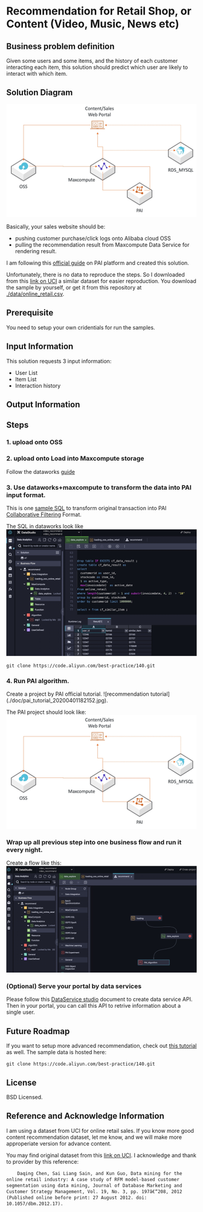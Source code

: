 # Recommendation for Retail Shop, or Content (Video, Music, News etc)

## Business problem definition

Given some users and some items, and the history of each customer interacting each item, this solution should predict which user are likely to interact with which item.

## Solution Diagram

![System Architecture](./doc/recommend_arch_20200401102911.jpg)

Basically, your sales website should be:
* pushing customer purchase/click logs onto Alibaba cloud OSS
* pulling the recommendation result from Maxcompute Data Service for rendering result.

I am following this [official guide](https://www.alibabacloud.com/help/doc-detail/67394.htm) on PAI platform and created this solution. 

Unfortunately, there is no data to reproduce the steps. So I downloaded from this [link on UCI](https://archive.ics.uci.edu/ml/datasets/Online+Retail#) a similar dataset for easier reproduction. You download the sample by yourself, or get it from this repository at [./data/online_retail.csv](./data/online_retail.csv). 



## Prerequisite
You need to setup your own cridentials for run the samples.

## Input Information
This solution requests 3 input information:
* User List
* Item List
* Interaction history




## Output Information



## Steps
### 1. upload onto OSS
### 2. upload onto Load into Maxcompute storage

Follow the dataworks [guide](https://www.alibabacloud.com/help/doc-detail/84670.htm)

### 3. Use dataworks+maxcompute to transform the data into PAI input format.


This is one [sample SQL](./src/recommend.sql) to transform original transaction into PAI [Collaborative Filtering](https://www.alibabacloud.com/help/doc-detail/69688.htm?spm=a2c63.p38356.b99.13.34d13679JUwD0K#Collaborative%20filtering%20(etrec)) Format.

The SQL in dataworks look like 
![sql_dataworks](./doc/dataworks_20200401181919.jpg)


```
git clone https://code.aliyun.com/best-practice/140.git 
```

### 4. Run PAI algorithm.
Create a project by PAI official tutorial. 
![recommendation tutorial] (./doc/pai_tutorial_20200401182152.jpg).

The PAI project should look like:
![System Architecture](./doc/recommend_arch_20200401102911.jpg)

### Wrap up all previous step into one business flow and run it every night.
Create a flow like this:
![dataworks_flow](./doc/dataworkd_flow_20200401182439.jpg)
### (Optional) Serve your portal by data services

Please follow this [DataService studio](https://www.alibabacloud.com/help/doc-detail/73263.htm?spm=a2c63.l28256.b99.201.672f5b5aujXsy5) document to create data service API. Then in your portal, you can call this API to retrive information about a single user.


## Future Roadmap
If you want to setup more advanced recommendation, check out [this tutorial](https://www.aliyun.com/acts/best-practice/preview?&id=378791) as well. The sample data is hosted here:
```
git clone https://code.aliyun.com/best-practice/140.git 
```



## License

BSD Licensed.

## Reference and Acknowledge Information
I am using a dataset from UCI for online retail sales. If you know more good content recommendation dataset, let me know, and we will make more approperiate version for advance content.

You may find original dataset from this [link on UCI](https://archive.ics.uci.edu/ml/datasets/Online+Retail#). I acknowledge and thank to provider by this reference:
```
    Daqing Chen, Sai Liang Sain, and Kun Guo, Data mining for the online retail industry: A case study of RFM model-based customer segmentation using data mining, Journal of Database Marketing and Customer Strategy Management, Vol. 19, No. 3, pp. 197â€“208, 2012 (Published online before print: 27 August 2012. doi: 10.1057/dbm.2012.17).

```
